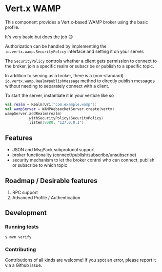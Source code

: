 # Vert.x WAMP

This component provides a Vert.x-based WAMP broker using the basic profile.

It's very basic but does the job 😉

Authorization can be handled by implementing the `io.vertx.wamp.SecurityPolicy`
interface and setting it on your server.

The `SecurityPolicy` controls whether a client gets permission to connect to the
broker, join a specific realm or subscribe or publish to a specific topic.

In addition to serving as a broker, there is a (non-standard)
`io.vertx.wamp.Realm#publishMessage` method to directly publish messages without
needing to separately connect with a client.

To start the server, instantiate it in your verticle like so

```kotlin
val realm = Realm(Uri("com.example.wamp"))
val wampServer = WAMPWebsocketServer.create(vertx)
wampServer.addRealm(realm)
          .withSecurityPolicy(SecurityPolicy)
          .listen(8080, "127.0.0.1")
```

## Features
 - JSON and MsgPack subprotocol support
 - broker functionality (connect/publish/subscribe/unsubscribe)
 - security mechanism to let the broker control who can connect, publish or subscribe to which topic

## Roadmap / Desirable features

1. RPC support
2. Advanced Profile / Authentication

## Development

### Running tests

```shell
$ mvn verify
```

### Contributing

Contributions of all kinds are welcome! If you spot an error, please report
it via a Github issue.
